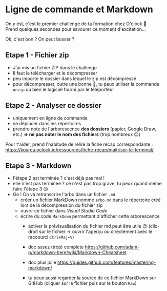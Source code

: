 # Ligne de commande et Markdown

On y est, c'est le premier challenge de ta formation chez O'clock :champagne:  
Prend quelques secondes pour savourer ce moment d'excitation...

Ok, c'est bon ? On peut bosser ?

## Etape 1 - Fichier zip

- J'ai mis un fichier ZIP dans le challenge
- Il faut le télécharger et le décompresser
- peu importe le dossier dans lequel le zip est décompressé
- pour décompresser, outre une bonne :beer:, tu peux utiliser la commande `unzip` ou bien le logiciel fourni par le téléporteur

## Etape 2 - Analyser ce dossier

- uniquement en ligne de commande
- se déplacer dans les répertoires
- prendre note de l'arborescence **des dossiers** (papier, Google Draw, etc.) **=> ne pas noter le nom des fichiers** (trop nombreux :wink:)

Pour t'aider, prend l'habitude de relire la fiche récap correspondante :  
https://kourou.oclock.io/ressources/fiche-recap/maitriser-le-terminal/

## Etape 3 - Markdown

- l'étape 2 est terminée ? c'est déjà pas mal !
- elle n'est pas terminée ? ce n'est pas trop grave, tu peux quand même faire l'étape 3 :wink:
- Go ! On va retranscrire l'arbo dans un fichier `.md`
    - créer un fichier MarkDown nommé `arbo.md` dans le répertoire créé lors de la décompression du fichier zip
    - ouvrir ce fichier dans _Visual Studio Code_
    - écrire du code `MarkDown` permettant d'afficher cette arborescence
        - activer la prévisualisation du fichier md peut être utile :wink: (clic-droit sur le fichier -> ouvrir l'aperçu ou directement avec le raccourci `Ctrl+Maj+V`)

        - doc assez (trop) complète https://github.com/adam-p/markdown-here/wiki/Markdown-Cheatsheet
        - doc plus jolie https://guides.github.com/features/mastering-markdown/
        - tu peux aussi regarder la source de ce fichier MarkDown sur GitHub (cliquer sur le fichier puis sur le bouton `Raw`)
